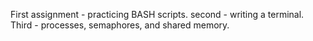 First assignment - practicing BASH scripts.
second - writing a terminal.
Third - processes, semaphores, and shared memory.
